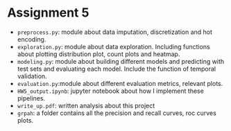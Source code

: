 # Assignment 5
* ```preprocess.py```: module about data imputation, discretization and hot encoding. 
* ```exploration.py```: module about data exploration. Including functions about plotting distribution plot, count plots and heatmap.
* ```modeling.py```: module about building different models and predicting with test sets and evaluating each model. Include the function of temporal validation.
* ```evaluation.py```:module about different evaluation metrics, relevant plots.
* ```HW5_output.ipynb```: jupyter notebook about how I implement these pipelines. 
* ```write_up.pdf```: written analysis about this project
* ```grpah```: a folder contains all the precision and recall curves, roc curves plots.
